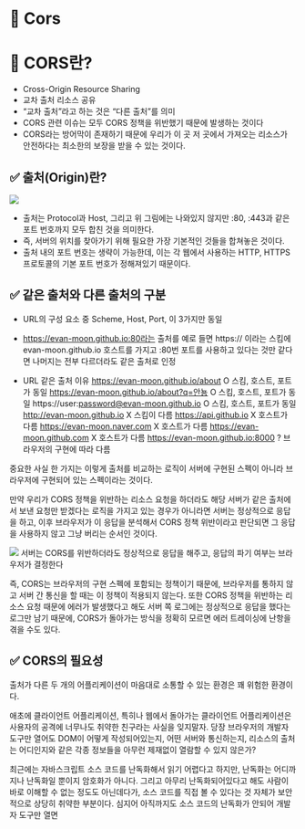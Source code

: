 # 🎁 Cors

# 📌 CORS란?

- Cross-Origin Resource Sharing
- 교차 출처 리소스 공유
- “교차 출처”라고 하는 것은 “다른 출처”를 의미
- CORS 관련 이슈는 모두 CORS 정책을 위반했기 때문에 발생하는 것이다
- CORS라는 방어막이 존재하기 때문에 우리가 이 곳 저 곳에서 가져오는 리소스가 안전하다는 최소한의 보장을 받을 수 있는 것이다.

## ✅ 출처(Origin)란?
![](https://images.velog.io/images/kcwthing1210/post/98ff9a71-5888-4e97-9c03-96502c382e77/image.png)

- 출처는 Protocol과 Host, 그리고 위 그림에는 나와있지 않지만 :80, :443과 같은 포트 번호까지 모두 합친 것을 의미한다.
- 즉, 서버의 위치를 찾아가기 위해 필요한 가장 기본적인 것들을 합쳐놓은 것이다.
- 출처 내의 포트 번호는 생략이 가능한데, 이는 각 웹에서 사용하는 HTTP, HTTPS 프로토콜의 기본 포트 번호가 정해져있기 때문이다.

## ✅ 같은 출처와 다른 출처의 구분

- URL의 구성 요소 중 Scheme, Host, Port, 이 3가지만 동일
- https://evan-moon.github.io:80라는 출처를 예로 들면 https:// 이라는 스킴에 evan-moon.github.io 호스트를 가지고 :80번 포트를 사용하고 있다는 것만 같다면 나머지는 전부 다르더라도 같은 출처로 인정

- URL	같은 출처	이유
  https://evan-moon.github.io/about	O	스킴, 호스트, 포트가 동일
  https://evan-moon.github.io/about?q=안뇽	O	스킴, 호스트, 포트가 동일
  https://user:password@evan-moon.github.io	O	스킴, 호스트, 포트가 동일
  http://evan-moon.github.io	X	스킴이 다름
  https://api.github.io	X	호스트가 다름
  https://evan-moon.naver.com	X	호스트가 다름
  https://evan-moon.github.com	X	호스트가 다름
  https://evan-moon.github.io:8000	?	브라우저의 구현에 따라 다름

중요한 사실 한 가지는 이렇게 출처를 비교하는 로직이 서버에 구현된 스펙이 아니라 브라우저에 구현되어 있는 스펙이라는 것이다.

만약 우리가 CORS 정책을 위반하는 리소스 요청을 하더라도 해당 서버가 같은 출처에서 보낸 요청만 받겠다는 로직을 가지고 있는 경우가 아니라면 서버는 정상적으로 응답을 하고, 이후 브라우저가 이 응답을 분석해서 CORS 정책 위반이라고 판단되면 그 응답을 사용하지 않고 그냥 버리는 순서인 것이다.

![](https://images.velog.io/images/kcwthing1210/post/c18851c2-324f-4cf2-8595-0579f39ea07d/image.png)
서버는 CORS를 위반하더라도 정상적으로 응답을 해주고, 응답의 파기 여부는 브라우저가 결정한다

즉, CORS는 브라우저의 구현 스펙에 포함되는 정책이기 때문에, 브라우저를 통하지 않고 서버 간 통신을 할 때는 이 정책이 적용되지 않는다. 또한 CORS 정책을 위반하는 리소스 요청 때문에 에러가 발생했다고 해도 서버 쪽 로그에는 정상적으로 응답을 했다는 로그만 남기 때문에, CORS가 돌아가는 방식을 정확히 모르면 에러 트레이싱에 난항을 겪을 수도 있다.



## ✅ CORS의 필요성
출처가 다른 두 개의 어플리케이션이 마음대로 소통할 수 있는 환경은 꽤 위험한 환경이다.

애초에 클라이언트 어플리케이션, 특히나 웹에서 돌아가는 클라이언트 어플리케이션은 사용자의 공격에 너무나도 취약한 친구라는 사실을 잊지말자. 당장 브라우저의 개발자 도구만 열어도 DOM이 어떻게 작성되어있는지, 어떤 서버와 통신하는지, 리소스의 출처는 어디인지와 같은 각종 정보들을 아무런 제재없이 열람할 수 있지 않은가?

최근에는 자바스크립트 소스 코드를 난독화해서 읽기 어렵다고 하지만, 난독화는 어디까지나 난독화일 뿐이지 암호화가 아니다. 그리고 아무리 난독화되어있다고 해도 사람이 바로 이해할 수 없는 정도도 아닌데다가, 소스 코드를 직접 볼 수 있다는 것 자체가 보안적으로 상당히 취약한 부분이다. 심지어 아직까지도 소스 코드의 난독화가 안되어 개발자 도구만 열면 <script> 태그 안에 날 것 그대로의 소스 코드가 떡하니 노출되는 사이트들도 많다.

이런 상황 속에서 다른 출처의 어플리케이션이 서로 통신하는 것에 대해 아무런 제약도 존재하지 않는다면, 악의를 가진 사용자가 소스 코드를 쓱 구경한 후 CSRF(Cross-Site Request Forgery)나 XSS(Cross-Site Scripting)와 같은 방법을 사용하여 여러분의 어플리케이션에서 코드가 실행된 것처럼 꾸며서 사용자의 정보를 탈취하기가 너무나도 쉬워진다.





# 📌 CORS 동작 과정

기본적으로 웹 클라이언트 어플리케이션이 다른 출처의 리소스를 요청할 때는 HTTP 프로토콜을 사용하여 요청을 보내게 되는데, 이때 브라우저는 요청 헤더에 Origin이라는 필드에 요청을 보내는 출처를 함께 담아보낸다.

``` http
Origin: https://evan-moon.github.io
```
이후 서버가 이 요청에 대한 응답을 할 때 응답 헤더의 Access-Control-Allow-Origin이라는 값에 “이 리소스를 접근하는 것이 허용된 출처”를 내려주고, 이후 응답을 받은 브라우저는 자신이 보냈던 요청의 Origin과 서버가 보내준 응답의 Access-Control-Allow-Origin을 비교해본 후 이 응답이 유효한 응답인지 아닌지를 결정한다.

기본적인 흐름은 이렇게 간단하지만, 사실 CORS가 동작하는 방식은 한 가지가 아니라 세 가지의 시나리오에 따라 변경되기 때문에 여러분의 요청이 어떤 시나리오에 해당되는지 잘 파악한다면 CORS 정책 위반으로 인한 에러를 고치는 것이 한결 쉬울 것이다.

### ✔ Preflight Request
- 일반적으로 우리가 웹 어플리케이션을 개발할 때 가장 마주치는 시나리오
- 이 시나리오에 해당하는 상황일 때 브라우저는 요청을 한번에 보내지 않고 예비 요청과 본 요청으로 나누어서 서버로 전송
- 이때 브라우저가 본 요청을 보내기 전에 보내는 예비 요청을 Preflight라고 부르는 것이며, 이 예비 요청에는 HTTP 메소드 중 OPTIONS 메소드가 사용된다.
- 예비 요청의 역할은 본 요청을 보내기 전에 브라우저 스스로 이 요청을 보내는 것이 안전한지 확인하는 것이다.

  ![](https://images.velog.io/images/kcwthing1210/post/05787eb1-16b2-4304-901b-a3f9a6b2f4c8/image.png)

우리가 자바스크립트의 fetch API를 사용하여 브라우저에게 리소스를 받아오라는 명령을 내리면 브라우저는 서버에게 예비 요청을 먼저 보내고, 서버는 이 예비 요청에 대한 응답으로 현재 자신이 어떤 것들을 허용하고, 어떤 것들을 금지하고 있는지에 대한 정보를 응답 헤더에 담아서 브라우저에게 다시 보내주게 된다.

이후 브라우저는 자신이 보낸 예비 요청과 서버가 응답에 담아준 허용 정책을 비교한 후, 이 요청을 보내는 것이 안전하다고 판단되면 같은 엔드포인트로 다시 본 요청을 보내게 된다. 이후 서버가 이 본 요청에 대한 응답을 하면 브라우저는 최종적으로 이 응답 데이터를 자바스크립트에게 넘겨준다.

대부분의 경우 이렇게 예비 요청, 본 요청을 나누어 보내는 프리플라이트 방식을 사용하기는 하지만, 모든 상황에서 이렇게 두 번씩 요청을 보내는 것은 아니다. 조금 까다로운 조건이기는 하지만 어떤 경우에는 예비 요청없이 본 요청만으로 CORS 정책 위반 여부를 검사하기도 한다.


### ✔ Simple Request
- 예비 요청을 보내지 않고 바로 서버에게 본 요청을 보낸 후, 서버가 이에 대한 응답의 헤더에 Access-Control-Allow-Origin과 같은 값을 보내주면 그때 브라우저가 CORS 정책 위반 여부를 검사하는 방식
  -즉, 프리플라이트와 단순 요청 시나리오는 전반적인 로직 자체는 같되, 예비 요청의 존재 유무만 다르다.

![](https://images.velog.io/images/kcwthing1210/post/63e85b68-c929-4dc9-8a62-19d01618e78b/image.png)

- 하지만 아무 때나 단순 요청을 사용할 수 있는 것은 아니고, 특정 조건을 만족하는 경우에만 예비 요청을 생략할 수 있다.
    - 요청의 메소드는 GET, HEAD, POST 중 하나여야 한다.
    - Accept, Accept-Language, Content-Language, Content-Type, DPR, Downlink, Save-Data, Viewport-Width, Width를 제외한 헤더를 사용하면 안된다.
    - 만약 Content-Type를 사용하는 경우에는 application/x-www-form-urlencoded, multipart/form-data, text/plain만 허용된다.
- 대부분의 HTTP API는 text/xml이나 application/json 컨텐츠 타입을 가지도록 설계되기 때문에 사실 상 이 조건들을 모두 만족시키는 상황을 만들기는 그렇게 쉽지 않은 것이 현실이다.

### ✔ Credentialed Request

- 인증된 요청을 사용하는 방법
- 이 시나리오는 CORS의 기본적인 방식이라기 보다는 다른 출처 간 통신에서 좀 더 보안을 강화하고 싶을 때 사용하는 방법
- 기본적으로 브라우저가 제공하는 비동기 리소스 요청 API인 XMLHttpRequest 객체나 fetch API는 별도의 옵션 없이 브라우저의 쿠키 정보나 인증과 관련된 헤더를 함부로 요청에 담지 않는다. 이때 요청에 인증과 관련된 정보를 담을 수 있게 해주는 옵션이 바로 credentials 옵션이다.
  ![](https://images.velog.io/images/kcwthing1210/post/e8557a79-990f-4ad1-86ce-a0d99343303b/image.png)
- 브라우저는 인증 모드가 include일 경우, 모든 요청을 허용한다는 의미의 *를 Access-Control-Allow-Origin 헤더에 사용하면 안된다고 이야기하고 있다.
- 이처럼 요청에 인증 정보가 담겨있는 상태에서 다른 출처의 리소스를 요청하게 되면 브라우저는 CORS 정책 위반 여부를 검사하는 룰에 다음 두 가지를 추가하게 된다.
    - Access-Control-Allow-Origin에는 *를 사용할 수 없으며, 명시적인 URL이어야한다.
    - 응답 헤더에는 반드시 Access-Control-Allow-Credentials: true가 존재해야한다.

## ✅ CORS를 해결할 수 있는 방법

### ✔ Access-Control-Allow-Origin 세팅하기
CORS 정책 위반으로 인한 문제를 해결하는 가장 대표적인 방법은, 그냥 정석대로 서버에서 Access-Control-Allow-Origin 헤더에 알맞은 값을 세팅해주는 것이다.

이때 와일드카드인 *을 사용하여 이 헤더를 세팅하게 되면 모든 출처에서 오는 요청을 받아먹겠다는 의미이므로 당장은 편할 수 있겠지만, 바꿔서 생각하면 정체도 모르는 이상한 출처에서 오는 요청까지 모두 받아먹겠다는 오픈 마인드와 다를 것 없으므로 보안적으로 심각한 이슈가 발생할 수도 있다.

그러니 가급적이면 귀찮더라도 Access-Control-Allow-Origin: https://evan.github.io와 같이 출처를 명시해주도록 하자.

이 헤더는 Nginx나 Apache와 같은 서버 엔진의 설정에서 추가할 수도 있지만, 아무래도 복잡한 세팅을 하기는 불편하기 때문에 소스 코드 내에서 응답 미들웨어 등을 사용하여 세팅하는 것을 추천한다. Spring, Express, Django와 같이 이름있는 백엔드 프레임워크의 경우에는 모두 CORS 관련 설정을 위한 세팅이나 미들웨어 라이브러리를 제공하고 있으니 세팅 자체가 어렵지는 않을 것이다.

### ✔ Webpack Dev Server로 리버스 프록싱하기
사실 CORS를 가장 많이 마주치는 환경은 바로 로컬에서 프론트엔드 어플리케이션을 개발하는 경우라고 해도 과언이 아니다. 백엔드에는 이미 Access-Control-Allow-Origin 헤더가 세팅되어있겠지만, 이 중요한 헤더에다가 http://localhost:3000 같은 범용적인 출처를 넣어주는 경우는 드물기 때문이다.

프론트엔드 개발자는 대부분 웹팩과 webpack-dev-server를 사용하여 자신의 머신에 개발 환경을 구축하게 되는데, 이 라이브러리가 제공하는 프록시 기능을 사용하면 아주 편하게 CORS 정책을 우회할 수 있다.

```js
module.exports = {
  devServer: {
    proxy: {
      '/api': {
        target: 'https://api.evan.com',
        changeOrigin: true,
        pathRewrite: { '^/api': '' },
      },
    }
  }
}
```

이렇게 설정을 해놓으면 로컬 환경에서 /api로 시작하는 URL로 보내는 요청에 대해 브라우저는 localhost:8000/api로 요청을 보낸 것으로 알고 있지만, 사실 뒤에서 웹팩이 https://api.evan.com으로 요청을 프록싱해주기 때문에 마치 CORS 정책을 지킨 것처럼 브라우저를 속이면서도 우리는 원하는 서버와 자유롭게 통신을 할 수 있다. 즉, 프록싱을 통해 CORS 정책을 우회할 수 있는 것이다.





# 🧩 Reference
- https://evan-moon.github.io/2020/05/21/about-cors/

# 🎁 JWT 

# 📌 JWT란?
- Json Web Token
- Json 포맷을 이용하여 사용자에 대한 속성을 저장하는 Claim 기반의 Web Token
- T는 토큰 자체를 정보로 사용하는 Self-Contained 방식으로 정보를 안전하게 전달한다.

![](https://images.velog.io/images/kcwthing1210/post/124febfc-8675-4399-b784-e785a1430fa8/image.png)

애플리케이션이 실행될 때, JWT를 static 변수와 로컬 스토리지에 저장하게 된다. static 변수에 저장되는 이유는 HTTP 통신을 할 때마다 JWT를 HTTP 헤더에 담아서 보내야 하는데, 이를 로컬 스토리지에서 계속 불러오면 오버헤드가 발생하기 때문이다. 클라이언트에서 JWT를 포함해 요청을 보내면 서버는 허가된 JWT인지를 검사한다. 또한 로그아웃을 할 경우 로컬 스토리지에 저장된 JWT 데이터를 제거한다. (실제 서비스의 경우에는 로그아웃 시, 사용했던 토큰을 blacklist라는 DB 테이블에 넣어 해당 토큰의 접근을 막는 작업을 해주어야 한다.)

# 📌 JWT 구조
![](https://images.velog.io/images/kcwthing1210/post/321a6744-a868-4705-ac5f-71c0334c21f5/image.png)

### ✔ Header(헤더)

- 토큰의 헤더는 typ과 alg 두 가지 정보로 구성된다.
- alg: 헤더(Header)를 암호화 하는 것이 아니고, Signature를 해싱하기 위한 알고리즘을 지정하는 것이다.
- typ: 토큰의 타입을 지정 ex) JWT
  alg: 알고리즘 방식을 지정하며, 서명(Signature) 및 토큰 검증에 사용
  ex) HS256(SHA256) 또는 RSA
  {
  "alg": "HS256",
  "typ": JWT
  }



### ✔ PayLoad(페이로드)

- 토큰의 페이로드에는 토큰에서 사용할 정보의 조각들인 클레임(Claim)이 담겨 있다.

- 클레임은 총 3가지로 나누어지며, Json(Key/Value) 형태로 다수의 정보를 넣을 수 있다.

#### (1) 등록된 클레임(Registered Claim)

- 등록된 클레임은 토큰 정보를 표현하기 위해 이미 정해진 종류의 데이터
- 모두 선택적으로 작성이 가능하며 사용할 것을 권장한다.
- 또한 JWT를 간결하게 하기 위해 key는 모두 길이 3의 String이다. 여기서 subject로는 unique한 값을 사용하는데, 사용자 이메일을 주로 사용한다.

  - iss: 토큰 발급자(issuer)
  - sub: 토큰 제목(subject)
  - aud: 토큰 대상자(audience)
  - exp: 토큰 만료 시간(expiration), NumericDate 형식으로 되어 있어야 함 ex) 1480849147370
  - nbf: 토큰 활성 날짜(not before), 이 날이 지나기 전의 토큰은 활성화되지 않음
  - iat: 토큰 발급 시간(issued at), 토큰 발급 이후의 경과 시간을 알 수 있음
  - jti: JWT 토큰 식별자(JWT ID), 중복 방지를 위해 사용하며, 일회용 토큰(Access Token) 등에 사용

#### (2) 공개 클레임(Public Claim)

공개 클레임은 사용자 정의 클레임으로, 공개용 정보를 위해 사용된다. 충돌 방지를 위해 URI 포맷을 이용하며, 예시는 아래와 같다.

{
"https://mangkyu.tistory.com": true
}


#### (3) 비공개 클레임(Private Claim)

비공개 클레임은 사용자 정의 클레임으로, 서버와 클라이언트 사이에 임의로 지정한 정보를 저장한다. 아래의 예시와 같다.

{
"token_type": access
}

# 📌 동작 과정
![](https://images.velog.io/images/kcwthing1210/post/dd743a21-d910-49eb-9d73-df80cedb475f/image.png)

1. 사용자가 id와 password를 입력하여 로그인을 시도합니다.
2. 서버는 요청을 확인하고 secret key를 통해 Access token을 발급합니다.
3. JWT 토큰을 클라이언트에 전달 합니다.
4. 클라이언트에서 API 을 요청할때  클라이언트가 Authorization header에 Access token을 담아서 보냅니다.
5. 서버는 JWT Signature를 체크하고 Payload로부터 사용자 정보를 확인해 데이터를 반환합니다.
6. 클라이언트의 로그인 정보를 서버 메모리에 저장하지 않기 때문에 토큰기반 인증 메커니즘을 제공합니다.
   인증이 필요한 경로에 접근할 때 서버 측은 Authorization 헤더에 유효한 JWT 또는 존재하는지 확인한다.
   JWT에는 필요한 모든 정보를 토큰에 포함하기 때문에 데이터베이스과 같은 서버와의 커뮤니케이션 오버 헤드를 최소화 할 수 있습니다.
   Cross-Origin Resource Sharing (CORS)는 쿠키를 사용하지 않기 때문에 JWT를 채용 한 인증 메커니즘은 두 도메인에서 API를 제공하더라도 문제가 발생하지 않습니다.
   일반적으로 JWT 토큰 기반의 인증 시스템은 위와 같은 프로세스로 이루어집니다.
   처음 사용자를 등록할 때 Access token과 Refresh token이 모두 발급되어야 합니다.

# 📌 JWT 장단점 및 고려사항

### ✔ 장점
- 사용자 인증에 필요한 모든 정보는 토큰 자체에 포함하기 때문에 별도의 인증 저장소가 필요없다
- 분산 마이크로 서비스 환경에서 중앙 집중식 인증 서버와 데이터베이스에 의존하지 않는 쉬운 인증 및 인가 방법을 제공
- 토큰이 올바르게 서명되었는지 확인하는 것은 CPU 사이클을 필요로하며 IO 또는 네트워크 액세스가 필요하지 않으며 최신 웹 서버 하드웨어에서 확장하기가 쉽다.


### ✔ 단점

- Self-contained: 토큰 자체에 정보를 담고 있으므로 양날의 검이 될 수 있다.
- 토큰 길이: 토큰의 페이로드(Payload)에 3종류의 클레임을 저장하기 때문에, 정보가 많아질수록 토큰의 길이가 늘어나 네트워크에 부하를 줄 수 있다.
- Payload 인코딩: 페이로드(Payload) 자체는 암호화 된 것이 아니라, BASE64로 인코딩 된 것이다. 중간에 Payload를 탈취하여 디코딩하면 데이터를 볼 수 있으므로, JWE로 암호화하거나 Payload에 중요 데이터를 넣지 않아야 한다.
- Stateless: JWT는 상태를 저장하지 않기 때문에 한번 만들어지면 제어가 불가능하다. 즉, 토큰을 임의로 삭제하는 것이 불가능하므로 토큰 만료 시간을 꼭 넣어주어야 한다.
- Tore Token: 토큰은 클라이언트 측에서 관리해야 하기 때문에, 토큰을 저장해야 한다.




# 🧩 Reference
- http://www.opennaru.com/opennaru-blog/jwt-json-web-token/
- https://mangkyu.tistory.com/56 [MangKyu's Diary]